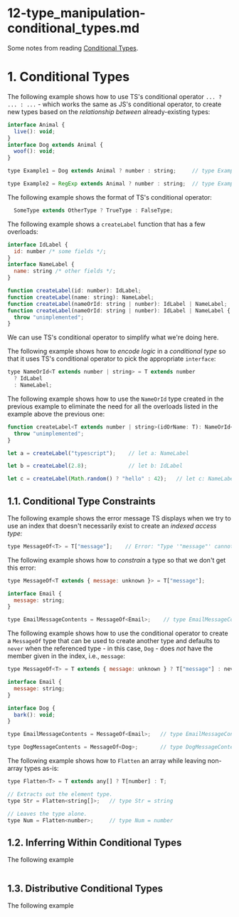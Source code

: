 
# 12-type_manipulation-conditional_types.md

Some notes from reading
[Conditional Types](https://www.typescriptlang.org/docs/handbook/2/conditional-types.html).

# 1. Conditional Types

The following example shows how to use TS's conditional operator `... ? ... : ...` - which works the same as
JS's conditional operator, to create new types based on the *relationship between* already-existing types:

```javascript
interface Animal {
  live(): void;
}
interface Dog extends Animal {
  woof(): void;
}

type Example1 = Dog extends Animal ? number : string;     // type Example1 = number

type Example2 = RegExp extends Animal ? number : string;  // type Example2 = string
```

The following example shows the format of TS's conditional operator:

```javascript
  SomeType extends OtherType ? TrueType : FalseType;
```

The following example shows a `createLabel` function that has a few overloads:

```javascript
interface IdLabel {
  id: number /* some fields */;
}
interface NameLabel {
  name: string /* other fields */;
}

function createLabel(id: number): IdLabel;
function createLabel(name: string): NameLabel;
function createLabel(nameOrId: string | number): IdLabel | NameLabel;
function createLabel(nameOrId: string | number): IdLabel | NameLabel {
  throw "unimplemented";
}
```

We can use TS's conditional operator to simplify what we're doing here.

The following example shows how to *encode logic* in a *conditional type* so that it
uses TS's conditional operator to pick the appropriate `interface`:

```javascript
type NameOrId<T extends number | string> = T extends number
  ? IdLabel
  : NameLabel;
```

The following example shows how to use the `NameOrId` type created in the previous example to
eliminate the need for all the overloads listed in the example above the previous one:

```javascript
function createLabel<T extends number | string>(idOrName: T): NameOrId<T> {
  throw "unimplemented";
}

let a = createLabel("typescript");    // let a: NameLabel

let b = createLabel(2.8);             // let b: IdLabel

let c = createLabel(Math.random() ? "hello" : 42);   // let c: NameLabel | IdLabel
```

## 1.1. Conditional Type Constraints

The following example shows the error message TS displays when we try to use an index that doesn't necessarily
exist to create an *indexed access type:*

```javascript
type MessageOf<T> = T["message"];    // Error: "Type '"message"' cannot be used to index type 'T'."
```

The following example shows how to *constrain* a type so that we don't get this error:

```javascript
type MessageOf<T extends { message: unknown }> = T["message"];

interface Email {
  message: string;
}

type EmailMessageContents = MessageOf<Email>;    // type EmailMessageContents = string
```

The following example shows how to use the conditional operator to create a `MessageOf` type that
can be used to create another type and defaults to `never` when the referenced type - in this case,
`Dog` - does *not* have the member given in the index, i.e., `message`:

```javascript
type MessageOf<T> = T extends { message: unknown } ? T["message"] : never;

interface Email {
  message: string;
}

interface Dog {
  bark(): void;
}

type EmailMessageContents = MessageOf<Email>;   // type EmailMessageContents = string

type DogMessageContents = MessageOf<Dog>;       // type DogMessageContents = never
```

The following example shows how to `Flatten` an array while leaving non-array types as-is:

```javascript
type Flatten<T> = T extends any[] ? T[number] : T;

// Extracts out the element type.
type Str = Flatten<string[]>;   // type Str = string

// Leaves the type alone.
type Num = Flatten<number>;     // type Num = number
```


## 1.2. Inferring Within Conditional Types

The following example 

```javascript
```

## 1.3. Distributive Conditional Types

The following example 

```javascript
```

